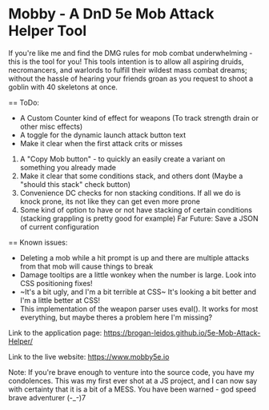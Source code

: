 # Mobby - A DnD 5e Mob Attack Helper Tool
If you're like me and find the DMG rules for mob combat underwhelming - this is the tool for you!
This tools intention is to allow all aspiring druids, necromancers, and warlords to fulfill their wildest mass combat dreams; without the hassle of hearing your friends groan as you request to shoot a goblin with 40 skeletons at once.

== ToDo:
  - A Custom Counter kind of effect for weapons (To track strength drain or other misc effects)
  - A toggle for the dynamic launch attack button text
  - Make it clear when the first attack crits or misses
  
  1. A "Copy Mob button" - to quickly an easily create a variant on something you already made
  2. Make it clear that some conditions stack, and others dont (Maybe a "should this stack" check button)
  3. Convenience DC checks for non stacking conditions. If all we do is knock prone, its not like they can get even more prone
  4. Some kind of option to have or not have stacking of certain conditions (stacking grappling is pretty good for example)
  Far Future: Save a JSON of current configuration

== Known issues:
  - Deleting a mob while a hit prompt is up and there are multiple attacks from that mob will cause things to break
  - Damage tooltips are a little wonkey when the number is large. Look into CSS positioning fixes!
  - ~It's a bit ugly, and I'm a bit terrible at CSS~ It's looking a bit better and I'm a little better at CSS!
  - This implementation of the weapon parser uses eval(). It works for most everything, but maybe theres a problem here I'm missing?




Link to the application page:
https://brogan-leidos.github.io/5e-Mob-Attack-Helper/

Link to the live website:
https://www.mobby5e.io


Note: If you're brave enough to venture into the source code, you have my condolences. This was my first ever shot at a JS project, and I can now say with certainty that it is a bit of a MESS. You have been warned - god speed brave adventurer (-_-)7
